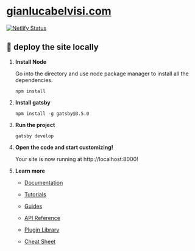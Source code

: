 <a href="gianlucabelvisi.com">
    <h1>gianlucabelvisi.com</h1>
</a>

[![Netlify Status](https://api.netlify.com/api/v1/badges/8fd18332-52f2-4b89-9a9a-08b1d29d1b28/deploy-status)](https://app.netlify.com/sites/competent-curran-fc490a/deploys)


## 🚀 deploy the site locally

1.  **Install Node**

    Go into the directory and use node package manager to install all the dependencies.

    ```shell
    npm install
    ```

2.  **Install gatsby**

    ```shell
    npm install -g gatsby@3.5.0
    ```
3.  **Run the project**

    ```shell
    gatsby develop
    ```

4.  **Open the code and start customizing!**
     
    Your site is now running at http://localhost:8000!


5.  **Learn more**

    - [Documentation](https://www.gatsbyjs.com/docs/?utm_source=starter&utm_medium=readme&utm_campaign=minimal-starter)

    - [Tutorials](https://www.gatsbyjs.com/tutorial/?utm_source=starter&utm_medium=readme&utm_campaign=minimal-starter)

    - [Guides](https://www.gatsbyjs.com/tutorial/?utm_source=starter&utm_medium=readme&utm_campaign=minimal-starter)

    - [API Reference](https://www.gatsbyjs.com/docs/api-reference/?utm_source=starter&utm_medium=readme&utm_campaign=minimal-starter)

    - [Plugin Library](https://www.gatsbyjs.com/plugins?utm_source=starter&utm_medium=readme&utm_campaign=minimal-starter)

    - [Cheat Sheet](https://www.gatsbyjs.com/docs/cheat-sheet/?utm_source=starter&utm_medium=readme&utm_campaign=minimal-starter)

